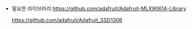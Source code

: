 - 필요한 라이브러리
  https://github.com/adafruit/Adafruit-MLX90614-Library

  https://github.com/adafruit/Adafruit_SSD1306

  